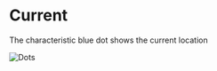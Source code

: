 # Current

The characteristic blue dot shows the current location

![Dots](http://i.imgur.com/MCFodO8.png)
